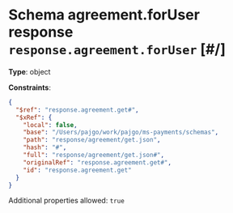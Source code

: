 # Schema agreement.forUser response `response.agreement.forUser`  [#/]


**Type**: object





**Constraints**:

```json
{
  "$ref": "response.agreement.get#",
  "$xRef": {
    "local": false,
    "base": "/Users/pajgo/work/pajgo/ms-payments/schemas",
    "path": "response/agreement/get.json",
    "hash": "#",
    "full": "response/agreement/get.json#",
    "originalRef": "response.agreement.get#",
    "id": "response.agreement.get"
  }
}
```


Additional properties allowed: `true`
